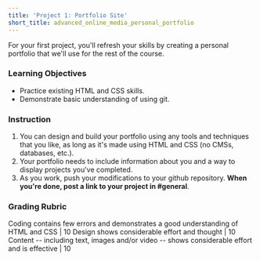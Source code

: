 ```yaml
---
title: 'Project 1: Portfolio Site'
short_title: advanced_online_media_personal_portfolio
---
```


For your first project, you'll refresh your skills by creating a personal portfolio that we'll use for the rest of the course.

### Learning Objectives

- Practice existing HTML and CSS skills.
- Demonstrate basic understanding of using git.

### Instruction

1. You can design and build your portfolio using any tools and techniques that you like, as long as it's made using HTML and CSS (no CMSs, databases, etc.).
2. Your portfolio needs to include information about you and a way to display projects you've completed.
3. As you work, push your modifications to your github repository. __When you're done, post a link to your project in #general__.

### Grading Rubric

Coding contains few errors and demonstrates a good understanding of HTML and CSS | 10
Design shows considerable effort and thought | 10
Content -- including text, images and/or video -- shows considerable effort and is effective | 10
